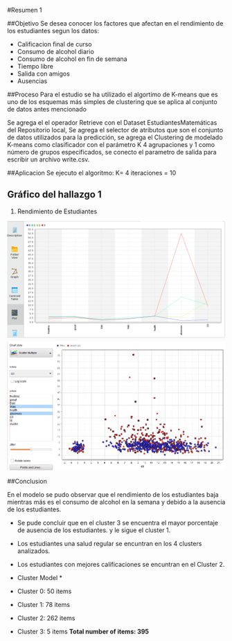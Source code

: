 #Resumen 1

##Objetivo 
Se desea conocer los factores que afectan en el rendimiento de los estudiantes segun los datos: 

* Calificacion final de curso 
* Consumo de alcohol diario 
* Consumo de alcohol en fin de semana
* Tiempo libre 
* Salida con  amigos 
* Ausencias

##Proceso
Para el estudio se ha utilizado el algortimo de K-means que es uno de los esquemas más simples de clustering  que se aplica al conjunto de datos antes mencionado
 

Se agrega el el operador Retrieve con el Dataset EstudiantesMatemáticas del Repositorio local, Se agrega el selector de atributos que son el conjunto de datos utilizados para la predicción, se agrega el Clustering de modelado K-means como clasificador con el parámetro K 4 agrupaciones y 1 como número de grupos especificados, se conecto el parametro de salida para escribir un archivo write.csv. 

##Aplicacion
Se ejecuto el algoritmo: 
K= 4 
iteraciones = 10

## Gráfico del hallazgo 1

1. Rendimiento de Estudiantes

![Rendimiento de Estudiantes](https://github.com/CarminaHerrera/uasb_analytics/blob/master/Resultado1.png "Rendimiento de Estudiantes")
![Rendimiento de Estudiantes](https://github.com/CarminaHerrera/uasb_analytics/blob/master/Resultado1.1.png "Rendimiento de Estudiantes")

##Conclusion

En el modelo se pudo observar que el rendimiento de los estudiantes baja mientras más es el consumo de alcohol en la semana y debido a la ausencia de los estudiantes. 
* Se pude concluir que en el cluster 3 se encuentra el mayor porcentaje de ausencia de los estudiantes. y le sigue el cluster 1. 
* Los estudiantes una salud regular se encuntran en los 4 clusters analizados.
* Los estudiantes con mejores calificaciones se encuntran en el Cluster 2. 


* Cluster Model *
 * Cluster 0: 50 items
 * Cluster 1: 78 items
 * Cluster 2: 262 items
 * Cluster 3: 5 items
**Total number of items: 395**

